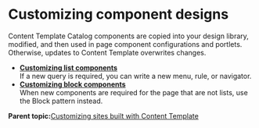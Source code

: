 # Customizing component designs 

Content Template Catalog components are copied into your design library, modified, and then used in page component configurations and portlets. Otherwise, updates to Content Template overwrites changes.

-   **[Customizing list components ](../ctc/ctc_design_custom_comp_list.md)**  
If a new query is required, you can write a new menu, rule, or navigator.
-   **[Customizing block components ](../ctc/ctc_design_custom_comp_block.md)**  
When new components are required for the page that are not lists, use the Block pattern instead.

**Parent topic:**[Customizing sites built with Content Template ](../ctc/ctc_design_custom.md)

